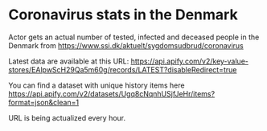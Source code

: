 # Coronavirus stats in the Denmark
Actor gets an actual number of tested, infected and deceased people in the Denmark from https://www.ssi.dk/aktuelt/sygdomsudbrud/coronavirus

Latest data are available at this URL: https://api.apify.com/v2/key-value-stores/EAlpwScH29Qa5m60g/records/LATEST?disableRedirect=true

You can find a dataset with unique history items here https://api.apify.com/v2/datasets/Ugq8cNqnhUSjfJeHr/items?format=json&clean=1

URL is being actualized every hour.
